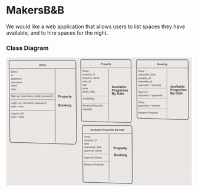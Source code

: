 # MakersB&B

We would like a web application that allows users to list spaces they have available, and to hire spaces for the night.

### Class Diagram
![Screenshot](mbb_diagram.png)
